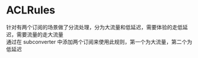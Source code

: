 # ACLRules
针对有两个订阅的场景做了分流处理，分为大流量和低延迟，需要体验的走低延迟，需要流量的走大流量  
通过在 subconverter 中添加两个订阅来使用此规则，第一个为大流量，第二个为低延迟
